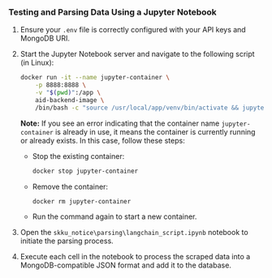 ### Testing and Parsing Data Using a Jupyter Notebook

1. Ensure your `.env` file is correctly configured with your API keys and MongoDB URI.
2. Start the Jupyter Notebook server and navigate to the following script (in Linux):
    ```bash
    docker run -it --name jupyter-container \
        -p 8888:8888 \
        -v "$(pwd)":/app \
        aid-backend-image \
        /bin/bash -c "source /usr/local/app/venv/bin/activate && jupyter notebook --ip=0.0.0.0 --no-browser --allow-root"
    ```

    **Note:** If you see an error indicating that the container name `jupyter-container` is already in use, it means the container is currently running or already exists. In this case, follow these steps:

    - Stop the existing container:
        ```bash
        docker stop jupyter-container
        ```
    - Remove the container:
        ```bash
        docker rm jupyter-container
        ```
    - Run the command again to start a new container.
3. Open the `skku_notice\parsing\langchain_script.ipynb` notebook to initiate the parsing process.
4. Execute each cell in the notebook to process the scraped data into a MongoDB-compatible JSON format and add it to the database.